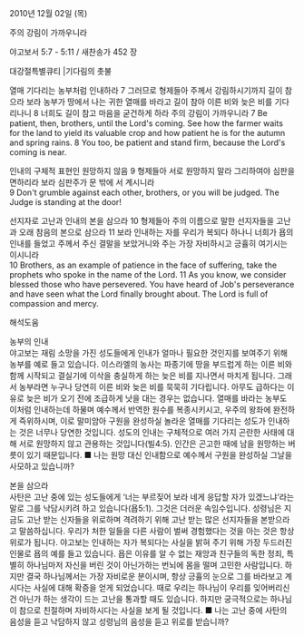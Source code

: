 2010년 12월 02일 (목)

주의 강림이 가까우니라



야고보서 5:7 - 5:11 / 새찬송가 452 장


대강절특별큐티 |기다림의 촛불 

열매 기다리는 농부처럼 인내하라
7 그러므로 형제들아 주께서 강림하시기까지 길이 참으라 보라 농부가 땅에서 나는 귀한 열매를 바라고 길이 참아 이른 비와 늦은 비를 기다리나니 8 너희도 길이 참고 마음을 굳건하게 하라 주의 강림이 가까우니라
7 Be patient, then, brothers, until the Lord's coming. See how the farmer waits for the land to yield its valuable crop and how patient he is for the autumn and spring rains. 8 You too, be patient and stand firm, because the Lord's coming is near. 

인내의 구체적 표현인 원망하지 않음
9 형제들아 서로 원망하지 말라 그리하여야 심판을 면하리라 보라 심판주가 문 밖에 서 계시니라   
9 Don't grumble against each other, brothers, or you will be judged. The Judge is standing at the door! 

선지자로 고난과 인내의 본을 삼으라
10 형제들아 주의 이름으로 말한 선지자들을 고난과 오래 참음의 본으로 삼으라 11 보라 인내하는 자를 우리가 복되다 하나니 너희가 욥의 인내를 들었고 주께서 주신 결말을 보았거니와 주는 가장 자비하시고 긍휼히 여기시는 이시니라  
10 Brothers, as an example of patience in the face of suffering, take the prophets who spoke in the name of the Lord. 11 As you know, we consider blessed those who have persevered. You have heard of Job's perseverance and have seen what the Lord finally brought about. The Lord is full of compassion and mercy.

해석도움





농부의 인내  
야고보는 재림 소망을 가진 성도들에게 인내가 얼마나 필요한 것인지를 보여주기 위해 농부를 예로 들고 있습니다. 이스라엘의 농사는 파종기에 땅을 부드럽게 하는 이른 비와 함께 시작되고 결실기에 이삭을 충실하게 하는 늦은 비를 지나면서 마치게 됩니다. 그래서 농부라면 누구나 당연히 이른 비와 늦은 비를 묵묵히 기다립니다. 아무도 급하다는 이유로 늦은 비가 오기 전에 조급하게 낫을 대는 경우는 없습니다. 열매를 바라는 농부도 이처럼 인내하는데 하물며 예수께서 반역한 원수를 복종시키시고, 우주의 왕좌에 완전하게 즉위하시며, 이로 말미암아 구원을 완성하실 놀라운 열매를 기다리는 성도가 인내하는 것은 너무나 당연한 것입니다. 성도의 인내는 구체적으로 여러 가지 곤란한 사태에 대해 서로 원망하지 않고 관용하는 것입니다(빌4:5). 인간은 곤고한 때에 남을 원망하는 버릇이 있기 때문입니다. 
■ 나는 원망 대신 인내함으로 예수께서 구원을 완성하실 그날을 사모하고 있습니까?

본을 삼으라  
사탄은 고난 중에 있는 성도들에게 ‘너는 부르짖어 보라 네게 응답할 자가 있겠느냐’라는  말로 그를 낙담시키려 하고 있습니다(욥5:1). 그것은 더러운 속임수입니다. 성령님은 지금도 고난 받는 신자들을 위로하며 격려하기 위해 고난 받는 많은 선지자들을 본받으라고 말씀하십니다. 우리가 처한 일들을 다른 사람이 벌써 경험했다는 것을 아는 것은 항상 위로가 됩니다. 야고보는 인내하는 자가 복되다는 사실을 밝혀 주기 위해 가장 두드러진 인물로 욥의 예를 들고 있습니다. 욥은 이유를 알 수 없는 재앙과 친구들의 독한 정죄, 특별히 하나님마저 자신을 버린 것이 아닌가하는 번뇌에 몸을 떨며 고민한 사람입니다. 하지만 결국 하나님께서는 가장 자비로운 분이시며, 항상 긍휼의 눈으로 그를 바라보고 계시다는 사실에 대해 확증을 얻게 되었습니다. 때로 우리는 하나님이 우리를 잊어버리신 건 아닌가 하는 생각이 드는 고난을 통과할 때도 있습니다. 하지만 궁극적으로는 하나님이 참으로 친절하며 자비하시다는 사실을 보게 될 것입니다.
■ 나는 고난 중에 사탄의 음성을 듣고 낙담하지 않고 성령님의 음성을 듣고 위로를 받습니까?